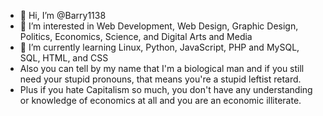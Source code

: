 - 👋 Hi, I’m @Barry1138
- 👀 I’m interested in Web Development, Web Design, Graphic Design, Politics, Economics, Science, and Digital Arts and Media 
- 🌱 I’m currently learning Linux, Python, JavaScript, PHP and MySQL, SQL, HTML, and CSS
- Also you can tell by my name that I'm a biological man and if you still need your stupid pronouns, that means you're a stupid leftist retard.
- Plus if you hate Capitalism so much, you don't have any understanding or knowledge of economics at all and you are an economic illiterate. 

<!---
Barry1138/Barry1138 is a ✨ special ✨ repository because its `README.md` (this file) appears on your GitHub profile.
You can click the Preview link to take a look at your changes.
--->
